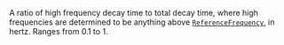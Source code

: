 A ratio of high frequency decay time to total decay time, where high
frequencies are determined to be anything above
[`ReferenceFrequency`](https://create.roblox.com/docs/reference/engine/classes/AudioReverb#ReferenceFrequency), in hertz.
Ranges from 0.1 to 1.
